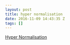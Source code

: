 ```yaml
---
layout: post
title: hyper normalisation
date: 2016-11-09 14:43:35 Z
tags: []
---
```

[Hyper Normalisation](http://www.bbc.co.uk/iplayer/episode/p04b183c/adam-curtis-hypernormalisation)

